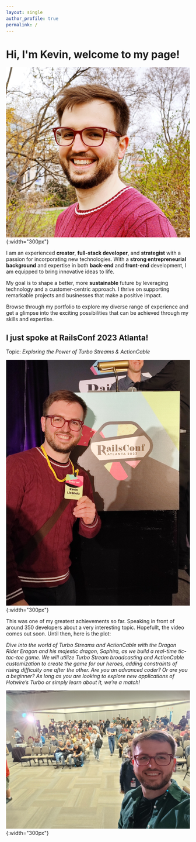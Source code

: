 ```yaml
---
layout: single
author_profile: true
permalink: /
---
```


# Hi, I'm Kevin, welcome to my page!

![Kevin](assets/images/Kevin.jpeg){:width="300px"}

I am an experienced **creator**, **full-stack developer**, and **strategist** with a passion for incorporating new technologies. With a **strong entrepreneurial background** and expertise in both **back-end** and **front-end** development, I am equipped to bring innovative ideas to life.

My goal is to shape a better, more **sustainable** future by leveraging technology and a customer-centric approach. I thrive on supporting remarkable projects and businesses that make a positive impact.

Browse through my portfolio to explore my diverse range of experience and get a glimpse into the exciting possibilities that can be achieved through my skills and expertise.

## I just spoke at RailsConf 2023 Atlanta!
Topic: *Exploring the Power of Turbo Streams & ActionCable*

![Rails Conf](assets/images/rails_conf.jpg){:width="300px"}

This was one of my greatest achievements so far. Speaking in front of around 350 developers about a very interesting topic. Hopefullt, the video comes out soon. Until then, here is the plot:

*Dive into the world of Turbo Streams and ActionCable with the Dragon Rider Eragon and his majestic dragon, Saphira, as we build a real-time tic-tac-toe game. We will utilize Turbo Stream broadcasting and ActionCable customization to create the game for our heroes, adding constraints of rising difficulty one after the other. Are you an advanced coder? Or are you a beginner? As long as you are looking to explore new applications of Hotwire’s Turbo or simply learn about it, we’re a match!*

![Rails Conf Speaker](assets/images/rails_conf_speaker.jpg){:width="300px"}
